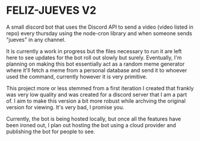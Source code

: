 # FELIZ-JUEVES V2 


A small discord bot that uses the Discord API to send a video (video listed in repo) every thursday using the node-cron library and when someone sends "jueves" in any channel. 

It is currently a work in progress but the files necessary to run it are left here to see updates for the bot roll out slowly but surely.
Eventually, I'm planning on making this bot essentially act as a random meme generator where it'll fetch a meme from a personal database and send it to whoever used the command, currently however it is very primitive.

This project more or less stemmed from a first iteration I created that frankly was very low quality and was created for a discord server that I am a part of. I aim to make this version a bit more robust while archving the original version for viewing. It's very bad, I promise you.

Currently, the bot is being hosted locally, but once all the features have been ironed out, I plan out hosting the bot using a cloud provider and publishing the bot for people to see.
